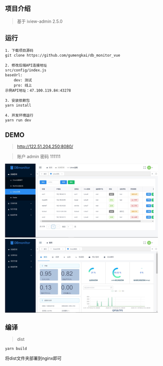 ## 项目介绍

> 基于 iview-admin 2.5.0


## 运行

```bush
1. 下载项目源码
git clone https://github.com/gumengkai/db_monitor_vue

2. 修改后端API连接地址
src/config/index.js
baseUrl:
    dev: 测试
    pro: 线上
示例API地址：47.100.119.84:43278

3. 安装依赖包
yarn install

4. 开发环境运行
yarn run dev
```

## DEMO

> http://122.51.204.250:8080/

> 账户 admin 密码 111111

![demo1](src/demo/demo1.jpg)
![demo2](src/demo/demo2.jpg)

## 编译

> dist

```bush
yarn build
```

将dist文件夹部署到nginx即可
